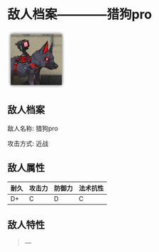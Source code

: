# 敌人档案————猎狗pro

![猎狗pro](./eneIcons/猎狗pro.png)

## 敌人档案

敌人名称: 猎狗pro

攻击方式: 近战

## 敌人属性

| 耐久      | 攻击力  | 防御力 | 法术抗性 |
|---------|------|-----|------|
| D+ | C | D | C |

## 敌人特性
> —
